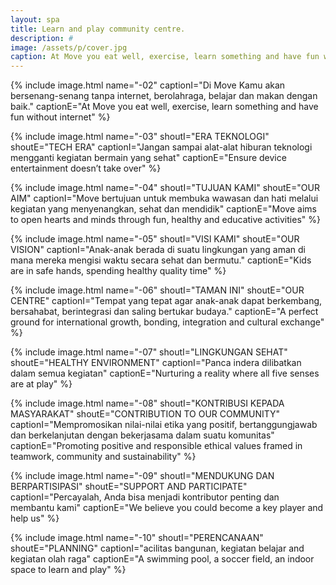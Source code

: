 ```yaml
---
layout: spa
title: Learn and play community centre.
description: #
image: /assets/p/cover.jpg
caption: At Move you eat well, exercise, learn something and have fun without internet.
---
```

{% include image.html name="-02"
captionI="Di Move Kamu akan bersenang-senang tanpa internet, berolahraga, belajar dan makan dengan baik."
captionE="At Move you eat well, exercise, learn something and have fun without internet"
%}

{% include image.html name="-03"
shoutI="ERA TEKNOLOGI"
shoutE="TECH ERA"
captionI="Jangan sampai alat-alat hiburan teknologi mengganti kegiatan bermain yang sehat"
captionE="Ensure device entertainment doesn’t take over"
%}

{% include image.html name="-04"
shoutI="TUJUAN KAMI"
shoutE="OUR AIM"
captionI="Move bertujuan untuk membuka wawasan dan hati melalui kegiatan yang menyenangkan, sehat dan mendidik"
captionE="Move aims to open hearts and minds through fun, healthy and educative activities"
%}

{% include image.html name="-05"
shoutI="VISI KAMI"
shoutE="OUR VISION"
captionI="Anak-anak berada di suatu lingkungan yang aman di mana mereka mengisi waktu secara sehat dan bermutu."
captionE="Kids are in safe hands, spending healthy quality time"
%}

{% include image.html name="-06"
shoutI="TAMAN INI"
shoutE="OUR CENTRE"
captionI="Tempat yang tepat agar anak-anak dapat berkembang, bersahabat, berintegrasi dan saling bertukar budaya."
captionE="A perfect ground for international growth, bonding, integration and cultural exchange"
%}

{% include image.html name="-07"
shoutI="LINGKUNGAN SEHAT"
shoutE="HEALTHY ENVIRONMENT"
captionI="Panca indera dilibatkan dalam semua kegiatan"
captionE="Nurturing a reality where all five senses are at play"
%}

{% include image.html name="-08"
shoutI="KONTRIBUSI KEPADA MASYARAKAT"
shoutE="CONTRIBUTION TO OUR COMMUNITY"
captionI="Mempromosikan nilai-nilai etika yang positif, bertanggungjawab dan berkelanjutan dengan bekerjasama dalam suatu komunitas"
captionE="Promoting positive and responsible ethical values framed in teamwork, community and sustainability"
%}

{% include image.html name="-09"
shoutI="MENDUKUNG DAN BERPARTISIPASI"
shoutE="SUPPORT AND PARTICIPATE"
captionI="Percayalah, Anda bisa menjadi kontributor penting dan membantu kami"
captionE="We believe you could become a key player and help us"
%}

{% include image.html name="-10"
shoutI="PERENCANAAN"
shoutE="PLANNING"
captionI="acilitas bangunan, kegiatan belajar and kegiatan olah raga"
captionE="A swimming pool, a soccer field,
an indoor space to learn and play"
%}
